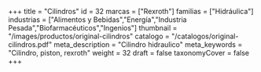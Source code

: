 +++
title = "Cilindros"
id = 32
marcas = ["Rexroth"]
familias = ["Hidráulica"]
industrias = ["Alimentos y Bebidas","Energía","Industria Pesada","Biofarmacéuticos","Ingenios"]
thumbnail = "/images/productos/original-cilindros"
catalogo = "/catalogos/original-cilindros.pdf"
meta_description = "Cilindro hidraulico"
meta_keywords = "Cilindro, piston, rexroth"
weight = 32
draft = false
taxonomyCover = false
+++
